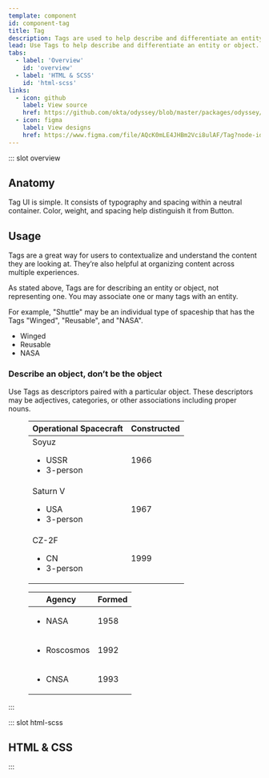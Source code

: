 ```yaml
---
template: component
id: component-tag
title: Tag
description: Tags are used to help describe and differentiate an entity or object.
lead: Use Tags to help describe and differentiate an entity or object. Think of them as “adjectives” in your UI toolbox that make navigating  and parsing content easier.
tabs:
  - label: 'Overview'
    id: 'overview'
  - label: 'HTML & SCSS'
    id: 'html-scss'
links:
  - icon: github
    label: View source
    href: https://github.com/okta/odyssey/blob/master/packages/odyssey/src/scss/components/_tag.scss
  - icon: figma
    label: View designs
    href: https://www.figma.com/file/AQcK0mLE4JHBm2Vci8ulAF/Tag?node-id=25%3A2
---
```


::: slot overview

## Anatomy

<Description>

Tag UI is simple. It consists of typography and spacing within a neutral container. Color, weight, and spacing help distinguish it from Button.

</Description>

<Anatomy img="/images/anatomy-tag.svg" />

## Usage

<Description>

Tags are a great way for users to contextualize and understand the content they are looking at. They’re also helpful at organizing content across multiple experiences.

As stated above, Tags are for describing an entity or object, not representing one. You may associate one or many tags with an entity.

For example, "Shuttle" may be an individual type of spaceship that has the Tags "Winged", "Reusable", and "NASA".

</Description>

<Visual>
  <ul class="ods-tag--list">
    <li class="ods-tag">Winged</li>
    <li class="ods-tag">Reusable</li>
    <li class="ods-tag">NASA</li>
  </ul>
</Visual>

### Describe an object, don’t be the object

<Description>

Use Tags as descriptors paired with a particular object. These descriptors may be adjectives, categories, or other associations including proper nouns.

</Description>

<Visual variant="positive">
  <figure class="ods-table--figure docskit-visual--wide">
    <table class="ods-table docskit-visual--wide">
      <thead>
        <tr>
          <th scope="column" class="is-ods-table-checkbox">
            Operational Spacecraft
          </th>
          <th scope="column" class="is-ods-table-num">
            Constructed
          </th>
        </tr>
      </thead>
      <tbody>
        <tr>
          <td>
            Soyuz
            <ul class="ods-tag--list">
                <li class="ods-tag">USSR</li>
                <li class="ods-tag">3-person</li>
            </ul>
          </td>
          <td class="is-ods-table-num">1966</td>
        </tr>
        <tr>
          <td>
            Saturn V
            <ul class="ods-tag--list">
                <li class="ods-tag">USA</li>
                <li class="ods-tag">3-person</li>
            </ul>
          </td>
          <td class="is-ods-table-num">1967</td>
        </tr>
        <tr>
          <td>
            CZ-2F
            <ul class="ods-tag--list">
                <li class="ods-tag">CN</li>
                <li class="ods-tag">3-person</li>
            </ul>
          </td>
          <td class="is-ods-table-num">1999</td>
        </tr>
      </tbody>
    </table>
  </figure>
</Visual>

<Visual variant="negative">
  <figure class="ods-table--figure docskit-visual--wide">
    <table class="ods-table docskit-visual--wide">
      <thead>
        <tr>
          <th scope="column" class="is-ods-table-checkbox">
            Agency
          </th>
          <th scope="column" class="is-ods-table-num">
            Formed
          </th>
        </tr>
      </thead>
      <tbody>
        <tr>
          <td>
            <ul class="ods-tag--list">
              <li class="ods-tag">NASA</li>
            </ul>
          </td>
          <td class="is-ods-table-num">
            1958
          </td>
        </tr>
        <tr>
          <td>
            <ul class="ods-tag--list">
              <li class="ods-tag">Roscosmos</li>
            </ul>
          </td>
          <td class="is-ods-table-num">
            1992
          </td>
        </tr>
        <tr>
          <td>
            <ul class="ods-tag--list">
              <li class="ods-tag">CNSA</li>
            </ul>
          </td>
          <td class="is-ods-table-num">
            1993
          </td>
        </tr>
      </tbody>
    </table>
  </figure>
</Visual>

:::

::: slot html-scss
## HTML & CSS
:::
